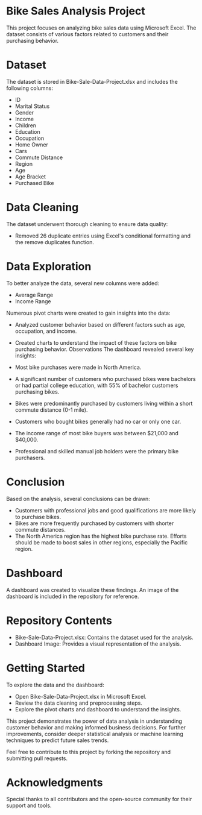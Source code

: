 # Bike Sales Analysis Project
This project focuses on analyzing bike sales data using Microsoft Excel. The dataset consists of various factors related to customers and their purchasing behavior.

# Dataset
The dataset is stored in Bike-Sale-Data-Project.xlsx and includes the following columns:

* ID
* Marital Status
* Gender
* Income
* Children
* Education
* Occupation
* Home Owner
* Cars
* Commute Distance
* Region
* Age
* Age Bracket
* Purchased Bike
# Data Cleaning
The dataset underwent thorough cleaning to ensure data quality:

* Removed 26 duplicate entries using Excel's conditional formatting and the remove duplicates function.
# Data Exploration
To better analyze the data, several new columns were added:

* Average Range
* Income Range
  
Numerous pivot charts were created to gain insights into the data:

* Analyzed customer behavior based on different factors such as age, occupation, and income.
* Created charts to understand the impact of these factors on bike purchasing behavior.
Observations
The dashboard revealed several key insights:

* Most bike purchases were made in North America.
* A significant number of customers who purchased bikes were bachelors or had partial college education, with 55% of bachelor customers purchasing bikes.
* Bikes were predominantly purchased by customers living within a short commute distance (0-1 mile).
* Customers who bought bikes generally had no car or only one car.
* The income range of most bike buyers was
between $21,000 and $40,000.

* Professional and skilled manual job holders were the primary bike purchasers.
# Conclusion
Based on the analysis, several conclusions can be drawn:

* Customers with professional jobs and good qualifications are more likely to purchase bikes.
* Bikes are more frequently purchased by customers with shorter commute distances.
* The North America region has the highest bike purchase rate. Efforts should be made to boost sales in other regions, especially the Pacific region.
# Dashboard
A dashboard was created to visualize these findings. An image of the dashboard is included in the repository for reference.

# Repository Contents
* Bike-Sale-Data-Project.xlsx: Contains the dataset used for the analysis.
* Dashboard Image: Provides a visual representation of the analysis.

# Getting Started
To explore the data and the dashboard:

* Open Bike-Sale-Data-Project.xlsx in Microsoft Excel.
* Review the data cleaning and preprocessing steps.
* Explore the pivot charts and dashboard to understand the insights.

This project demonstrates the power of data analysis in understanding customer behavior and making informed business decisions. For further improvements, consider deeper statistical analysis or machine learning techniques to predict future sales trends.

Feel free to contribute to this project by forking the repository and submitting pull requests.
# Acknowledgments
Special thanks to all contributors and the open-source community for their support and tools.
